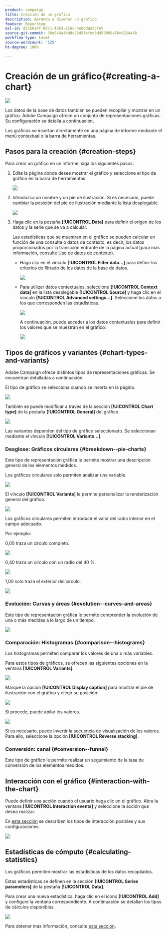 ```yaml
---
product: campaign
title: Creación de un gráfico
description: Aprenda a diseñar un gráfico
feature: Reporting
exl-id: d32b614f-82c1-4363-816c-4ebedaa5cfe9
source-git-commit: 36e546a34d8c2345fefed5d459095a76c6224a38
workflow-type: tm+mt
source-wordcount: '525'
ht-degree: 100%

---
```


# Creación de un gráfico{#creating-a-chart}

![](../../assets/common.svg)

Los datos de la base de datos también se pueden recopilar y mostrar en un gráfico. Adobe Campaign ofrece un conjunto de representaciones gráficas. Su configuración se detalla a continuación.

Los gráficos se insertan directamente en una página de informe mediante el menú contextual o la barra de herramientas.

## Pasos para la creación {#creation-steps}

Para crear un gráfico en un informe, siga los siguientes pasos:

1. Edite la página donde desee mostrar el gráfico y seleccione el tipo de gráfico en la barra de herramientas.

   ![](assets/s_advuser_report_page_activity_04.png)

1. Introduzca un nombre y un pie de ilustración. Si es necesario, puede cambiar la posición del pie de ilustración mediante la lista desplegable.

   ![](assets/s_ncs_advuser_report_wizard_018.png)

1. Haga clic en la pestaña **[!UICONTROL Data]** para definir el origen de los datos y la serie que se va a calcular.

   Las estadísticas que se muestran en el gráfico se pueden calcular en función de una consulta o datos de contexto, es decir, los datos proporcionados por la transición entrante de la página actual (para más información, consulte [Uso de datos de contexto](../../reporting/using/using-the-context.md#using-context-data)).

   * Haga clic en el vínculo **[!UICONTROL Filter data...]** para definir los criterios de filtrado de los datos de la base de datos.

      ![](assets/reporting_graph_add_filter.png)

   * Para utilizar datos contextuales, seleccione **[!UICONTROL Context data]** en la lista desplegable **[!UICONTROL Source]** y haga clic en el vínculo **[!UICONTROL Advanced settings...]**. Seleccione los datos a los que corresponden las estadísticas.

      ![](assets/reporting_graph_from_context.png)

      A continuación, puede acceder a los datos contextuales para definir los valores que se muestran en el gráfico:

      ![](assets/reporting_graph_select-from_context.png)

## Tipos de gráficos y variantes {#chart-types-and-variants}

Adobe Campaign ofrece distintos tipos de representaciones gráficas. Se encuentran detalladas a continuación.

El tipo de gráfico se selecciona cuando se inserta en la página.

![](assets/s_advuser_report_page_activity_04.png)

También se puede modificar a través de la sección **[!UICONTROL Chart type]** de la pestaña **[!UICONTROL General]** del gráfico.

![](assets/reporting_change_graph_type.png)

Las variantes dependen del tipo de gráfico seleccionado. Se seleccionan mediante el vínculo **[!UICONTROL Variants...]**.

### Desglose: Gráficos circulares {#breakdown--pie-charts}

Este tipo de representación gráfica le permite mostrar una descripción general de los elementos medidos.

Los gráficos circulares solo permiten analizar una variable.

![](assets/reporting_graph_type_sector_1.png)

El vínculo **[!UICONTROL Variants]** le permite personalizar la renderización general del gráfico.

![](assets/reporting_graph_type_sector_2.png)

Los gráficos circulares permiten introducir el valor del radio interior en el campo adecuado.

Por ejemplo:

0,00 traza un círculo completo.

![](assets/s_ncs_advuser_report_sector_exple1.png)

0,40 traza un círculo con un radio del 40 %.

![](assets/s_ncs_advuser_report_sector_exple2.png)

1,00 solo traza el exterior del círculo.

![](assets/s_ncs_advuser_report_sector_exple3.png)

### Evolución: Curvas y áreas {#evolution--curves-and-areas}

Este tipo de representación gráfica le permite comprender la evolución de una o más medidas a lo largo de un tiempo.

![](assets/reporting_graph_type_curve.png)

### Comparación: Histogramas {#comparison--histograms}

Los histogramas permiten comparar los valores de una o más variables.

Para estos tipos de gráficos, se ofrecen las siguientes opciones en la ventana **[!UICONTROL Variants]**.

![](assets/reporting_select_graph_var.png)

Marque la opción **[!UICONTROL Display caption]** para mostrar el pie de ilustración con el gráfico y elegir su posición:

![](assets/reporting_select_graph_legend.png)

Si procede, puede apilar los valores.

![](assets/reporting_graph_type_histo.png)

Si es necesario, puede invertir la secuencia de visualización de los valores. Para ello, seleccione la opción **[!UICONTROL Reverse stacking]**.

### Conversión: canal {#conversion--funnel}

Este tipo de gráfico le permite realizar un seguimiento de la tasa de conversión de los elementos medidos.

## Interacción con el gráfico {#interaction-with-the-chart}

Puede definir una acción cuando el usuario haga clic en el gráfico. Abra la ventana **[!UICONTROL Interaction events]** y seleccione la acción que desea realizar.

En [esta sección](../../web/using/static-elements-in-a-web-form.md#inserting-html-content) se describen los tipos de interacción posibles y sus configuraciones.

![](assets/s_ncs_advuser_report_wizard_017.png)

## Estadísticas de cómputo {#calculating-statistics}

Los gráficos permiten mostrar las estadísticas de los datos recopilados.

Estas estadísticas se definen en la sección **[!UICONTROL Series parameters]** de la pestaña **[!UICONTROL Data]**.

Para crear una nueva estadística, haga clic en el icono **[!UICONTROL Add]** y configure la ventana correspondiente. A continuación se detallan los tipos de cálculos disponibles.

![](assets/reporting_add_statistics.png)

Para obtener más información, consulte [esta sección](../../reporting/using/using-the-descriptive-analysis-wizard.md#statistics-calculation).
